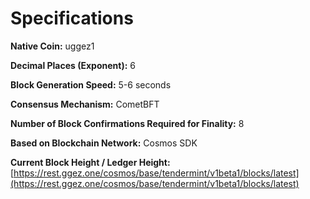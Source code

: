# Specifications

**Native Coin:** uggez1

**Decimal Places (Exponent):** 6

**Block Generation Speed:** 5-6 seconds

**Consensus Mechanism:** CometBFT

**Number of Block Confirmations Required for Finality:** 8

**Based on Blockchain Network:** Cosmos SDK

**Current Block Height / Ledger Height:** [https://rest.ggez.one/cosmos/base/tendermint/v1beta1/blocks/latest](https://rest.ggez.one/cosmos/base/tendermint/v1beta1/blocks/latest)
